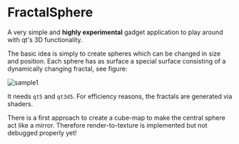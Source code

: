 FractalSphere
=============
A very simple and **highly experimental** gadget application to play around with qt's 3D functionality.

The basic idea is simply to create spheres which can be changed in size and position. 
Each sphere has as surface a special surface consisting of a dynamically changing fractal, see figure:

![sample1](http://i.imgur.com/cJDEAWY.png?1)

It needs `qt5` and `qt3d5`. For efficiency reasons, the fractals are generated via shaders.

There is a first approach to create a cube-map to make the central sphere act like a mirror. Therefore render-to-texture is implemented but not debugged properly yet!
